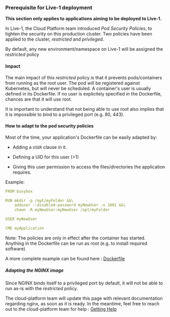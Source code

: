 ### Prerequisite for Live-1 deployment

**This section only applies to applications aiming to be deployed to Live-1.**

In Live-1, the Cloud Platform team introduced _Pod Security Policies_, to
tighten the security on this production cluster.  Two policies have been
applied to the cluster, _restricted_ and _privileged_.

By default, any new environment/namespace on Live-1 will be assigned the
_restricted_ policy

#### Impact

The main impact of this _restricted_ policy is that it prevents pods/containers
from running as the root user.  The pod will be registered against Kubernetes,
but will never be scheduled.  A container's user is usually defined in its
Dockerfile. If no user is explicitely specified in the Dockerfile, chances are
that it will use root.

It is important to understand that not being able to use root also implies that
it is impossible to bind to a privileged port (e.g. 80, 443).

#### How to adapt to the pod security policies

Most of the time, your application's Dockerfile can be easily adapted by:

 - Adding a `USER` clause in it.

 - Defining a UID for this user (>1)

 - Giving this user permission to access the files/directories the application
   requires.


Example:

```yaml
FROM busybox

RUN mkdir -p /opt/myFolder &&\
    adduser --disabled-password myNewUser -u 1001 &&\
    chown -R myNewUser:myNewUser /opt/myFolder

USER myNewUser

CMD myApplication
```

Note: The policies are only in effect after the container has started. Anything
in the Dockerfile can be run as root (e.g. to install required software)

A more complete example can be found here :
[Dockerfile](https://github.com/ministryofjustice/cloud-platform-multi-container-demo-app/blob/master/rails-app/Dockerfile)

##### Adapting the NGINX image

Since NGINX binds itself to a privileged port by default, it will not be able
to run as-is with the _restricted_ policy.

The cloud-platform team will update this page with relevant documentation
regarding nginx, as soon as it is ready.  In the meantime, feel free to reach
out to the cloud-platform team for help : [Getting Help](getting-help.html)
